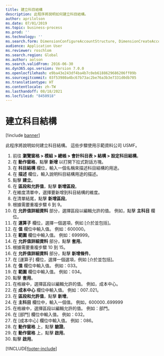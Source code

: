 ```yaml
---
title: 建立科目結構
description: 此程序將說明如何建立科目結構。
author: aprilolson
ms.date: 07/01/2019
ms.topic: business-process
ms.prod: ''
ms.technology: ''
ms.search.form: DimensionConfigureAccountStructure, DimensionCreateAccountStructure, DimensionHierarchyAddLevel, DimensionHierarchyConstraintActivate
audience: Application User
ms.reviewer: roschlom
ms.search.region: Global
ms.author: aolson
ms.search.validFrom: 2016-06-30
ms.dyn365.ops.version: Version 7.0.0
ms.openlocfilehash: e9ba43e243df4ba4b7c0eb6188629686206ff09b
ms.sourcegitcommit: 03f53980a4bc67b73ac2be76a3b3e7331d0db705
ms.translationtype: HT
ms.contentlocale: zh-TW
ms.lasthandoff: 08/18/2021
ms.locfileid: "8450918"
---
```

# <a name="create-account-structures"></a>建立科目結構

[!include [banner](../../includes/banner.md)]

此程序將說明如何建立科目結構。 這些步驟使用示範資料公司 USMF。

1. 前往 **瀏覽窗格 > 模組 > 總帳 > 會計科目表 > 結構 > 設定科目結構**。
2. 在 **動作窗格**，點擊 **新增** 以打開下拉式對話方塊。
3. 在 **科目結構** 欄位，輸入一個名稱來描述科目結構的用途。
4. 在 **描述** 欄位，輸入說明科目結構用途的描述。
5. 點擊 **建立**。
6. 在 **區段和允許值**，點擊 **新增區段**。
7. 在維度清單中，選擇要新增到科目結構的維度。
8. 在清單結尾，點擊 **新增區段**。
9. 根據需要重複步驟 6 到 9。
10. 在 **允許值詳細資料** 部分，選擇區段以編輯允許的值。
    例如，點擊 **主科目** 欄位。  
11. 在 **運算子** 欄位，選擇一個選項，例如 [介於並包括]。
12. 在 **值** 欄位中輸入值。 例如：600000。  
13. 在 **範圍** 欄位中輸入值。 例如：699999。  
14. 在 **允許值詳細資料** 部分，點擊 **套用**。
15. 根據需要重複步驟 10 到 15。  
16. 在 **允許值詳細資料** 部分，點擊 **新增條件**。
17. 在 [運算子] 欄位，選擇一個選項，例如 [介於並包括]。
18. 在 **值** 欄位中輸入值。 例如：033。  
19. 在 **範圍** 欄位中輸入值。 例如：034。  
20. 點擊 **套用**。
21. 在格線中，選擇區段以編輯允許的值。 例如，成本中心。  
22. 在 **成本中心** 欄位中輸入值。 例如：007..021。  
23. 在 **區段和允許值**，點擊 **新增**。
24. 在 **主科目** 欄位中，輸入一個值。 例如，600000..699999  
25. 在格線中，選擇區段以編輯允許的值。 例如：部門。  
26. 在 [部門] 欄位中輸入值。 例如：032。  
27. 在 [成本中心] 欄位中輸入值。 例如：086。  
28. 在 **動作窗格** 上，點擊 **驗證**。
29. 在 **動作窗格** 上，點擊 **啟用**。
30. 點擊 **啟用**。



[!INCLUDE[footer-include](../../../includes/footer-banner.md)]
